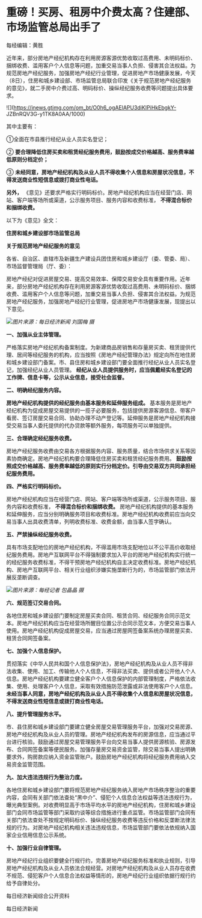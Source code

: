# 重磅！买房、租房中介费太高？住建部、市场监管总局出手了

每经编辑：黄胜

近年来，部分房地产经纪机构存在利用房源客源优势收取过高费用、未明码标价、捆绑收费、滥用客户个人信息等问题，加重交易当事人负担、侵害其合法权益。为规范房地产经纪服务，加强房地产经纪行业管理，促进房地产市场健康发展，今天（8日），住房和城乡建设部、市场监管总局联合印发《关于规范房地产经纪服务的意见》，就二手房中介费过高、明码标价、操纵经纪服务收费等问题提出具体要求。

![](https://inews.gtimg.com/om_bt/O0h6_ogAElAPU3diKIPiHkEbgkY-
JZBnRQV3G-y1TK8A0AA/1000)

其中主要有：

①全面在市县推行经纪从业人员实名登记；

② **要合理降低住房买卖和租赁经纪服务费用，鼓励按成交价格越高、服务费率越低原则分档定价；**

③ **未经同意，房地产经纪机构及从业人员不得收集个人信息和房屋状况信息，不得发送商业性短信息或拨打商业性电话。**

**另外，** 《意见》还要求严格实行明码标价。房地产经纪机构应当在经营门店、网站、客户端等场所或渠道，公示服务项目、服务内容和收费标准，
**不得混合标价和捆绑收费。**

以下为《意见》全文：

**住房和城乡建设部市场监管总局**

**关于规范房地产经纪服务的意见**

各省、自治区、直辖市及新疆生产建设兵团住房和城乡建设厅（委、管委、局）、市场监督管理局（厅、委）：

房地产经纪对促进房屋交易、提高交易效率、保障交易安全具有重要作用。近年来，部分房地产经纪机构存在利用房源客源优势收取过高费用、未明码标价、捆绑收费、滥用客户个人信息等问题，加重交易当事人负担、侵害其合法权益。为规范房地产经纪服务，加强房地产经纪行业管理，促进房地产市场健康发展，现提出以下意见。

![](https://inews.gtimg.com/om_bt/O1w185-zASVB6Ty4BG2xXF_zSQmWDZZBkZ8W2SZBeMUyUAA/1000)_图片来源：每日经济新闻
刘国梅 摄_

**一、加强从业主体管理。**

严格落实房地产经纪机构备案制度。为新建商品房销售和存量房买卖、租赁提供代理、居间等经纪服务的机构，应当按照《房地产经纪管理办法》规定向所在地住房和城乡建设部门备案。市、县住房和城乡建设部门要全面推行经纪从业人员实名登记，加强经纪从业人员管理。
**经纪从业人员提供服务时，应当佩戴经实名登记的工作牌、信息卡等，公示从业信息，接受社会监督。**

**二、明确经纪服务内容。**

**房地产经纪机构提供的经纪服务由基本服务和延伸服务组成。**
基本服务是房地产经纪机构为促成房屋交易提供的一揽子必要服务，包括提供房源客源信息、带客户看房、签订房屋交易合同、协助办理不动产登记等。延伸服务是房地产经纪机构接受交易当事人委托提供的代办贷款等额外服务，每项服务可以单独提供。

**三、合理确定经纪服务收费。**

房地产经纪服务收费由交易各方根据服务内容、服务质量，结合市场供求关系等因素协商确定。房地产经纪机构要合理降低住房买卖和租赁经纪服务费用。
**鼓励按照成交价格越高、服务费率越低的原则实行分档定价。引导由交易双方共同承担经纪服务费用。**

**四、严格实行明码标价。**

房地产经纪机构应当在经营门店、网站、客户端等场所或渠道，公示服务项目、服务内容和收费标准， **不得混合标价和捆绑收费。**
房地产经纪机构提供的基本服务和延伸服务，应当分别明确服务项目和收费标准。房地产经纪机构收费前应当向交易当事人出具收费清单，列明收费标准、收费金额，由当事人签字确认。

**五、严禁操纵经纪服务收费。**

具有市场支配地位的房地产经纪机构，不得滥用市场支配地位以不公平高价收取经纪服务费用。房地产互联网平台不得强制要求加入平台的房地产经纪机构实行统一的经纪服务收费标准，不得干预房地产经纪机构自主决定收费标准。房地产经纪机构、房地产互联网平台、相关行业组织涉嫌实施垄断行为的，市场监管部门依法开展反垄断调查。

![](https://inews.gtimg.com/om_bt/OVrRwtaAxihCTsLpcoEsXX9_Lwkpwp3pOuSBeDTkLN40gAA/1000)_图片来源：每经记者
包晶晶 摄_

**六、规范签订交易合同。**

各地住房和城乡建设部门要制定房屋买卖合同、租赁合同、经纪服务合同示范文本。房地产经纪机构应当在经营场所醒目位置公示合同示范文本，方便交易当事人使用。房地产经纪机构促成房屋交易，应当通过房屋网签备案系统办理房屋买卖、租赁合同网签备案。

**七、加强个人信息保护。**

贯彻落实《中华人民共和国个人信息保护法》，房地产经纪机构及从业人员不得非法收集、使用、加工、传输他人个人信息，不得非法买卖、提供或者公开他人个人信息。房地产经纪机构要建立健全客户个人信息保护的内部管理制度，严格依法收集、使用、处理客户个人信息，采取有效措施防范泄露或非法使用客户个人信息。
**未经当事人同意，房地产经纪机构及从业人员不得收集个人信息和房屋状况信息，不得发送商业性短信息或拨打商业性电话。**

**八、提升管理服务水平。**

市、县住房和城乡建设部门要建立健全房屋交易管理服务平台，加强对交易房源、房地产经纪机构及从业人员的管理。房地产经纪机构发布的房源信息，应当通过平台进行核验。鼓励通过房屋交易管理服务平台向交易当事人提供房源核验、房源发布、合同网签备案等便民服务。加强存量房交易资金监管，除交易当事人提出明确要求外，购房款应纳入资金监管账户。鼓励房地产经纪机构将经纪服务费用纳入交易资金监管范围。

**九、加大违法违规行为整治力度。**

各地住房和城乡建设部门要将规范房地产经纪服务纳入房地产市场秩序整治的重要内容，会同有关部门依法查处“黑中介”、侵犯个人信息合法权益等违法违规行为，曝光典型案例。对收费明显高于市场平均水平的房地产经纪机构，住房和城乡建设部门会同市场监管等部门采取约谈等综合措施进行重点监管。市场监管部门会同有关部门依法查处不按规定明码标价、操纵经纪服务收费等违反价格和反垄断法律法规的行为。对房地产经纪机构相关违法违规信息，市场监管部门要依法依规纳入国家企业信用信息公示系统。

**十、加强行业自律管理。**

房地产经纪行业组织要健全行规行约，完善房地产经纪服务标准和执业规则，引导房地产经纪机构及从业人员依法合规经营。对房地产经纪机构及从业人员存在收费不规范、侵犯客户个人信息合法权益等情形的，房地产经纪行业组织依据行规行约给予自律处分。

每日经济新闻综合公开资料

每日经济新闻

